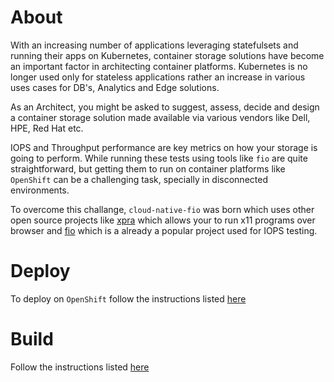 # About
With an increasing number of applications leveraging statefulsets and running their apps on Kubernetes, container storage solutions have become an important factor in architecting container platforms. Kubernetes is no longer used only for stateless applications rather an increase in various uses cases for DB's, Analytics and Edge solutions.

As an Architect, you might be asked to suggest, assess, decide and design a container storage solution made available via various vendors like Dell, HPE, Red Hat etc.

IOPS and Throughput performance are key metrics on how your storage is going to perform. While running these tests using tools like `fio` are quite straightforward, but getting them to run on container platforms like `OpenShift` can be a challenging task, specially in disconnected environments.

To overcome this challange, `cloud-native-fio` was born which uses other open source projects like [xpra](https://github.com/Xpra-org/xpra) which allows your to run x11 programs over browser and [fio](https://github.com/axboe/fio) which is a already a popular project used for IOPS testing. 

# Deploy

To deploy on `OpenShift` follow the instructions listed [here](docs/Usage/Run.md)

# Build

Follow the instructions listed [here](docs/Usage/Build.md)


